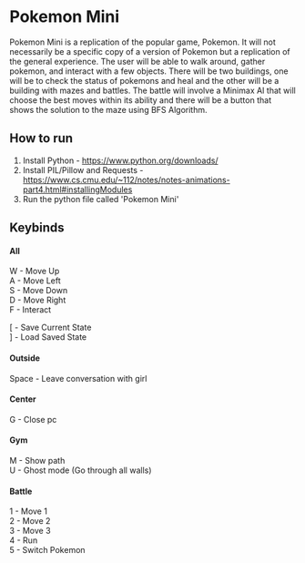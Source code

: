 # Pokemon Mini
Pokemon Mini is a replication of the popular game, Pokemon. It will not necessarily be a specific copy of a version of Pokemon 
but a replication of the general experience. The user will be able to walk around, gather pokemon, and interact with a 
few objects. There will be two buildings, one will be to check the status of pokemons and heal and the other will 
be a building with mazes and battles. The battle will involve a Minimax AI that will choose the best moves within its ability
and there will be a button that shows the solution to the maze using BFS Algorithm.

## How to run
1. Install Python - https://www.python.org/downloads/
2. Install PIL/Pillow and Requests - https://www.cs.cmu.edu/~112/notes/notes-animations-part4.html#installingModules
3. Run the python file called 'Pokemon Mini'

## Keybinds

#### All
W - Move Up\
A - Move Left\
S - Move Down\
D - Move Right\
F - Interact

[ - Save Current State\
] - Load Saved State

#### Outside
Space - Leave conversation with girl

#### Center
G - Close pc

#### Gym
M - Show path\
U - Ghost mode (Go through all walls)

#### Battle
1 - Move 1\
2 - Move 2\
3 - Move 3\
4 - Run\
5 - Switch Pokemon
